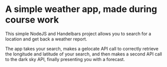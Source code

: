 # A simple weather app, made during course work
This simple NodeJS and Handelbars project allows you to search for a location and get back a weather report.

The app takes your search, makes a gelocate API call to correctly retrieve the longitude and latitude of your search, and then makes a second API call to the dark sky API, finally presenting you with a forecast.